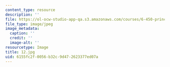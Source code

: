 ```yaml
---
content_type: resource
description: ''
file: https://ol-ocw-studio-app-qa.s3.amazonaws.com/courses/6-450-principles-of-digital-communications-i-fall-2006/6155fc2f0056b32c9d472623377ed07a_12.jpg
file_type: image/jpeg
image_metadata:
  caption: ''
  credit: ''
  image-alt: ''
resourcetype: Image
title: 12.jpg
uid: 6155fc2f-0056-b32c-9d47-2623377ed07a
---
```

